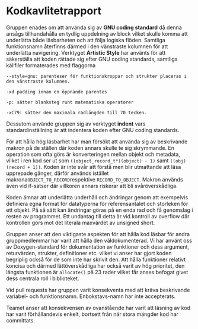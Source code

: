 # Kodkavlitetrapport

Gruppen enades om att använda sig av **GNU coding standard** då denna ansågs tillhandahålla en tydlig uppdelning av block vilket skulle komma att underlätta
både läsbarheten och att följa logiska flöden. Samtliga funktionsnamn återfinns därmed i den vänstraste kolumnen för att underlätta navigering.
Verktyget **Artistic Style** har använts för att säkerställa att koden rättade sig efter GNU coding standards, samtliga källfiler formaterades med flaggorna
```
--style=gnu: parenteser för funktionskroppar och strukter placeras i den vänstraste kolumnen.

-xd padding innan en öppnande parentes

-p: sätter blanksteg runt matematiska operatorer

-xC79: sätter den maximala radlängden till 70 tecken.
```
Dessutom använde gruppen sig av verktyget **indent** vars standardinställning är att indentera koden efter GNU coding standards.

För att hålla hög läsbarhet har man försökt att använda sig av beskrivande makron på de ställen där koden annars skulle te sig skrymmande.
En operation som ofta görs är konverteringen mellan objekt och metadata, vilket i ren kod ser ut som `((object_record_t*)(object) - 1)` samt `((obj)(record + 1))`.
Koden är inte svår att förstå men blir utmattande att läsa upprepade gånger, därför används istället makrona`OBJECT_TO_RECORD`respektive `RECORD_TO_OBJECT`.
Makron används även vid if-satser där villkoren annars riskerar att bli svåröverskådliga.

Koden ämnar att underlätta underhåll och ändringar genom att exempelvis definiera egna format för datatyperna för referensantalet och storleken för ett objekt.
På så sätt kan ändringar göras på en enda rad och få genomslag i resten av programmet.
Ett undantag till detta är vid kontroll av overflow där kontrollen görs mot det literala maxvärdet av unsigned short.

Gruppen anser att den viktigaste aspekten för att hålla kod läsbar för andra gruppmedlemmar har varit att hålla den väldokumenterad.
Vi har använt oss av Doxygen-standard för dokumentation av funktioner och dess argument, returvärden, strukter, definitioner etc. vilket vi anser har gjort koden begriplig också för de som inte har skrivit den.
Att hålla funktioner relativt koncisa och därmed lättöverskådliga har också varit av hög prioritet, den längsta funktionen är   `allocate()` på 23 rader vilket får anses befogat
givet dess centrala roll i biblioteket.

Vid pull requests har gruppen varit konsekventa med att kräva beskrivande variabel- och funktionsnamn. Enbokstavs-namn har inte accepterats.

Teamet anser att konsekvensen av ovanstående har varit att läsning av kod har varit förhållandevis enkelt, bortsett från när stora mängder kod har committats.
